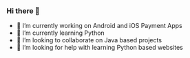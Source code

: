 ### Hi there 👋

- 🔭 I’m currently working on Android and iOS Payment Apps
- 🌱 I’m currently learning Python
- 👯 I’m looking to collaborate on Java based projects
- 🤔 I’m looking for help with learning Python based websites
